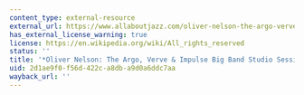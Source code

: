```yaml
---
content_type: external-resource
external_url: https://www.allaboutjazz.com/oliver-nelson-the-argo-verve-and-impulse-big-band-studio-sessions-oliver-nelson-mosaic-records-review-by-andrew-velez.php
has_external_license_warning: true
license: https://en.wikipedia.org/wiki/All_rights_reserved
status: ''
title: '*Oliver Nelson: The Argo, Verve & Impulse Big Band Studio Sessions*'
uid: 2d1ae9f0-f56d-422c-a8db-a9d0a6ddc7aa
wayback_url: ''
---
```

